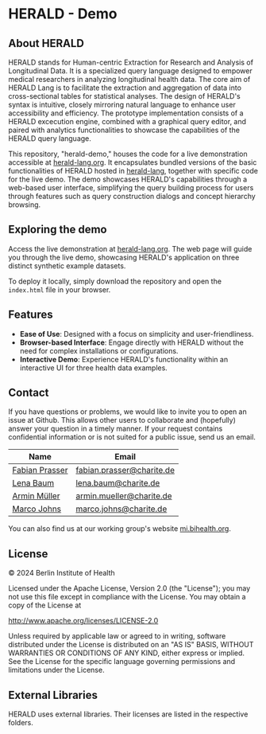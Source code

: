 # HERALD - Demo

## About HERALD

HERALD stands for Human-centric Extraction for Research and Analysis of Longitudinal Data. It is a specialized query language designed to empower medical researchers in analyzing longitudinal health data. The core aim of HERALD Lang is to facilitate the extraction and aggregation of data into cross-sectional tables for statistical analyses. The design of HERALD's syntax is intuitive, closely mirroring natural language to enhance user accessibility and efficiency. The prototype implementation consists of a HERALD excecution engine, combined with a  graphical query editor, and paired with analytics functionalities to showcase the capabilities of the HERALD query language. 

This repository, "herald-demo," houses the code for a live demonstration accessible at [herald-lang.org](http://herald-lang.org). It encapsulates bundled versions of the basic functionalities of HERALD hosted in [herald-lang](https://github.com/BIH-MI/herald-lang), together with specific code for the live demo. The demo showcases HERALD's capabilities through a web-based user interface, simplifying the query building process for users through features such as query construction dialogs and concept hierarchy browsing.

## Exploring the demo

Access the live demonstration at [herald-lang.org](http://herald-lang.org). The web page will guide you through the live demo, showcasing HERALD's application on three distinct synthetic example datasets.

To deploy it locally, simply download the repository and open the `index.html` file in your browser. 

## Features

- **Ease of Use**: Designed with a focus on simplicity and user-friendliness.
- **Browser-based Interface**: Engage directly with HERALD without the need for complex installations or configurations.
- **Interactive Demo**: Experience HERALD's functionality within an interactive UI for three health data examples.

## Contact

If you have questions or problems, we would like to invite you to open an issue at Github. This allows other users to collaborate and (hopefully) answer your question in a timely manner. If your request contains confidential information or is not suited for a public issue, send us an email.

| Name                          | Email                                     |
|-------------------------------|-------------------------------------------|
| [Fabian Prasser](https://github.com/prasser)                  | [fabian.prasser@charite.de](mailto:fabian.prasser@charite.de) |
| [Lena Baum](https://github.com/bihmi-lb) | [lena.baum@charite.de](mailto:lena.baum@charite.de) |
| [Armin Müller](https://github.com/muellerarmin)  | [armin.mueller@charite.de](mailto:armin.mueller@charite.de) |
| [Marco Johns](https://github.com/Lumiukko) | [marco.johns@charite.de](mailto:marco.johns@charite.de) |

You can also find us at our working group's website [mi.bihealth.org](https://mi.bihealth.org).

## License

&copy; 2024 Berlin Institute of Health

Licensed under the Apache License, Version 2.0 (the "License"); you may not use this file except in compliance with the License. You may obtain a copy of the License at

http://www.apache.org/licenses/LICENSE-2.0

Unless required by applicable law or agreed to in writing, software distributed under the License is distributed on an "AS IS" BASIS, WITHOUT WARRANTIES OR CONDITIONS OF ANY KIND, either express or implied. See the License for the specific language governing permissions and limitations under the License.

## External Libraries

HERALD uses external libraries. Their licenses are listed in the respective folders.
